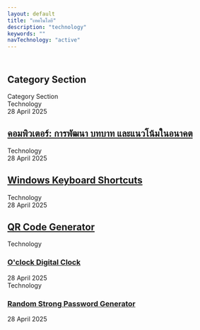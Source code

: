 ```yaml
---
layout: default
title: "เทคโนโลยี"
description: "technology"
keywords: ""
navTechnology: "active"
---
```

<section id="category-section" class="category-section section" style="padding-top:10px;">
    <div class="container section-title" data-aos="fade-up">
        <h2>Category Section</h2>
        <div><span class="description-title">Category Section</span></div>
    </div>
    <div class="container" data-aos="fade-up" data-aos-delay="100">
        <div class="row gy-4 mb-4">
            <div class="col-lg-4">
                <article class="featured-post">
                    <div class="post-img">
                        <img src="https://cdn.pixabay.com/photo/2019/04/26/07/13/laptop-4156928_1280.png" alt="" class="img-fluid" loading="lazy">
                    </div>
                    <div class="post-content">
                        <div class="category-meta">
                            <span class="post-category">Technology</span>
                            <div class="author-meta">
                                <span class="post-date">28 April 2025</span>
                            </div>
                        </div>
                        <h2 class="title">
                            <a href="/technology/computer">คอมพิวเตอร์: การพัฒนา บทบาท และแนวโน้มในอนาคต</a>
                        </h2>
                    </div>
                </article>
            </div>
            <div class="col-lg-4">
                <article class="featured-post">
                    <div class="post-img">
                        <img src="https://cdn.pixabay.com/photo/2013/02/12/09/07/microsoft-80658_1280.png" alt="" class="img-fluid" loading="lazy">
                    </div>
                    <div class="post-content">
                        <div class="category-meta">
                            <span class="post-category">Technology</span>
                            <div class="author-meta">
                                <span class="post-date">28 April 2025</span>
                            </div>
                        </div>
                        <h2 class="title">
                            <a href="/technology/keyboard-shortcuts">Windows Keyboard Shortcuts</a>
                        </h2>
                    </div>
                </article>
            </div>
            <div class="col-lg-4">
                <article class="featured-post">
                    <div class="post-img">
                        <img src="https://cdn.pixabay.com/photo/2020/07/18/13/53/alipay-5417264_1280.jpg" alt="" class="img-fluid" loading="lazy">
                    </div>
                    <div class="post-content">
                        <div class="category-meta">
                            <span class="post-category">Technology</span>
                            <div class="author-meta">
                                <span class="post-date">28 April 2025</span>
                            </div>
                        </div>
                        <h2 class="title">
                            <a href="/technology/qr-code-generator">QR Code Generator</a>
                        </h2>
                    </div>
                </article>
            </div>
        </div>
        <!-- List Posts -->
        <div class="row">
            <div class="col-xl-4 col-lg-6">
                <article class="list-post">
                    <div class="post-img">
                        <img src="https://cdn.pixabay.com/photo/2015/12/03/22/16/clock-1075801_1280.jpg" alt="" class="img-fluid" loading="lazy">
                    </div>
                    <div class="post-content">
                        <div class="category-meta">
                            <span class="post-category">Technology</span>
                        </div>
                        <h3 class="title">
                            <a href="/technology/time">O'clock Digital Clock</a>
                        </h3>
                        <div class="post-meta">
                            <span class="post-date">28 April 2025</span>
                        </div>
                    </div>
                </article>
            </div>
            <div class="col-xl-4 col-lg-6">
                <article class="list-post">
                    <div class="post-img">
                        <img src="https://cdn.pixabay.com/photo/2017/04/29/22/47/password-2271736_1280.jpg" alt="" class="img-fluid" loading="lazy">
                    </div>
                    <div class="post-content">
                        <div class="category-meta">
                            <span class="post-category">Technology</span>
                        </div>
                        <h3 class="title">
                            <a href="/technology/password">Random Strong Password Generator</a>
                        </h3>
                        <div class="post-meta">
                            <span class="post-date">28 April 2025</span>
                        </div>
                    </div>
                </article>
            </div>
        </div>
    </div>
</section>
<!-- /Category Section Section -->